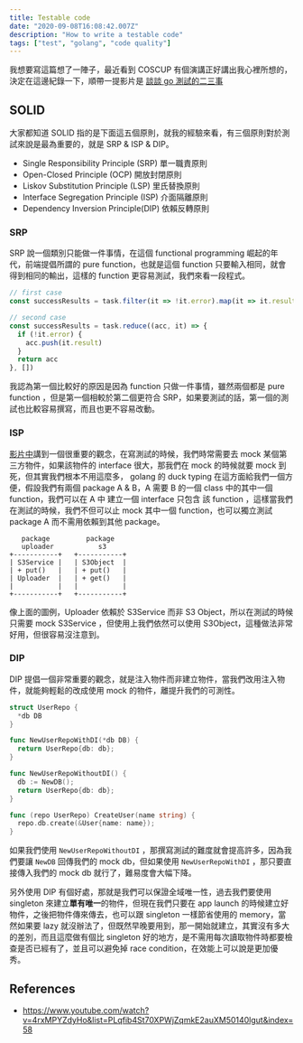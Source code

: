 ```yaml
---
title: Testable code
date: "2020-09-08T16:08:42.007Z"
description: "How to write a testable code"
tags: ["test", "golang", "code quality"]
---
```


我想要寫這篇想了一陣子，最近看到 COSCUP 有個演講正好講出我心裡所想的，決定在這邊紀錄一下，順帶一提影片是 [談談 go 測試的二三事](https://www.youtube.com/watch?v=4rxMPYZdyHo&list=PLqfib4St70XPWjZqmkE2auXM50140lgut&index=58)

## SOLID

大家都知道 SOLID 指的是下面這五個原則，就我的經驗來看，有三個原則對於測試來說是最為重要的，就是 SRP & ISP & DIP。

- Single Responsibility Principle (SRP) 單一職責原則
- Open-Closed Principle (OCP) 開放封閉原則
- Liskov Substitution Principle (LSP) 里氏替換原則
- Interface Segregation Principle (ISP) 介面隔離原則
- Dependency Inversion Principle(DIP) 依賴反轉原則

### SRP

SRP 說一個類別只能做一件事情，在這個 functional programming 崛起的年代，前端提倡所謂的 pure function，也就是這個 function 只要輸入相同，就會得到相同的輸出，這樣的 function 更容易測試，我們來看一段程式。

```js
// first case
const successResults = task.filter(it => !it.error).map(it => it.result)

// second case
const successResults = task.reduce((acc, it) => {
  if (!it.error) {
    acc.push(it.result)
  }
  return acc
}, [])
```

我認為第一個比較好的原因是因為 function 只做一件事情，雖然兩個都是 pure function ，但是第一個相較於第二個更符合 SRP，如果要測試的話，第一個的測試也比較容易撰寫，而且也更不容易改動。

### ISP

[影片中](https://youtu.be/4rxMPYZdyHo?list=PLqfib4St70XPWjZqmkE2auXM50140lgut&t=1453)講到一個很重要的觀念，在寫測試的時候，我們時常需要去 mock 某個第三方物件，如果該物件的 interface 很大，那我們在 mock 的時候就要 mock 到死，但其實我們根本不用這麼多， golang 的 duck typing 在這方面給我們一個方便，假設我們有兩個 package A & B，A 需要 B 的一個 class 中的其中一個 function，我們可以在 A 中 建立一個 interface 只包含 該 function ，這樣當我們在測試的時候，我們不但可以止 mock 其中一個 function，也可以獨立測試 package A 而不需用依賴到其他 package。

```
   package         package
   uploader           s3
+-----------+   +-----------+
| S3Service |   | S3Object  |
| + put()   |   | + put()   |
| Uploader  |   | + get()   |
|           |   |           |
+-----------+   +-----------+
```

像上面的圖例，Uploader 依賴於 S3Service 而非 S3 Object，所以在測試的時候只需要 mock S3Service ，但使用上我們依然可以使用 S3Object，這種做法非常好用，但很容易沒注意到。

### DIP

DIP 提倡一個非常重要的觀念，就是注入物件而非建立物件，當我們改用注入物件，就能夠輕鬆的改成使用 mock 的物件，離提升我們的可測性。

```go
struct UserRepo {
  *db DB
}

func NewUserRepoWithDI(*db DB) {
  return UserRepo{db: db};
}

func NewUserRepoWithoutDI() {
  db := NewDB();
  return UserRepo{db: db};
}

func (repo UserRepo) CreateUser(name string) {
  repo.db.create(&User{name: name});
}
```

如果我們使用 `NewUserRepoWithoutDI` ，那撰寫測試的難度就會提高許多，因為我們要讓 `NewDB` 回傳我們的 mock db，但如果使用 `NewUserRepoWithDI` ，那只要直接傳入我們的 mock db 就行了，難易度會大幅下降。

另外使用 DIP 有個好處，那就是我們可以保證全域唯一性，過去我們要使用 singleton 來建立**單有唯一**的物件，但現在我們只要在 app launch 的時候建立好物件，之後把物件傳來傳去，也可以跟 singleton 一樣節省使用的 memory，當然如果要 lazy 就沒辦法了，但既然早晚要用到，那一開始就建立，其實沒有多大的差別，而且這麼做有個比 singleton 好的地方，是不需用每次讀取物件時都要檢查是否已經有了，並且可以避免掉 race condition，在效能上可以說是更加優秀。

## References

- https://www.youtube.com/watch?v=4rxMPYZdyHo&list=PLqfib4St70XPWjZqmkE2auXM50140lgut&index=58
